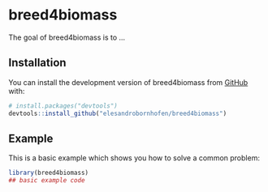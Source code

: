 
# breed4biomass

<!-- badges: start -->
<!-- badges: end -->

The goal of breed4biomass is to ...

## Installation

You can install the development version of breed4biomass from [GitHub](https://github.com/) with:

``` r
# install.packages("devtools")
devtools::install_github("elesandrobornhofen/breed4biomass")
```

## Example

This is a basic example which shows you how to solve a common problem:

``` r
library(breed4biomass)
## basic example code
```

